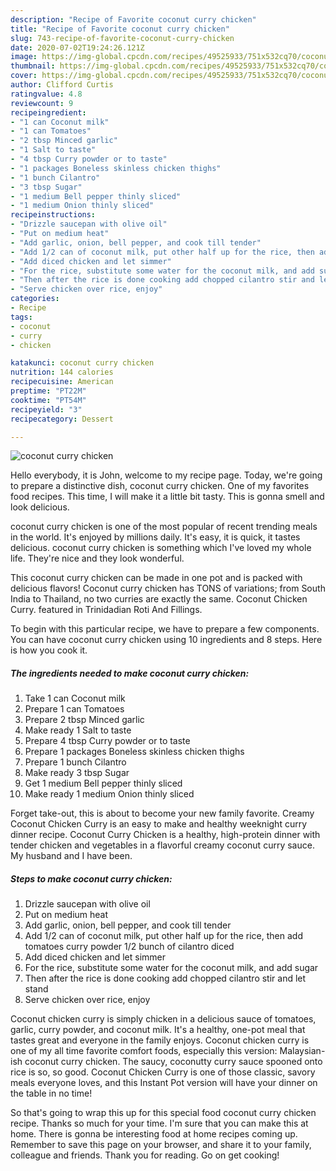 ```yaml
---
description: "Recipe of Favorite coconut curry chicken"
title: "Recipe of Favorite coconut curry chicken"
slug: 743-recipe-of-favorite-coconut-curry-chicken
date: 2020-07-02T19:24:26.121Z
image: https://img-global.cpcdn.com/recipes/49525933/751x532cq70/coconut-curry-chicken-recipe-main-photo.jpg
thumbnail: https://img-global.cpcdn.com/recipes/49525933/751x532cq70/coconut-curry-chicken-recipe-main-photo.jpg
cover: https://img-global.cpcdn.com/recipes/49525933/751x532cq70/coconut-curry-chicken-recipe-main-photo.jpg
author: Clifford Curtis
ratingvalue: 4.8
reviewcount: 9
recipeingredient:
- "1 can Coconut milk"
- "1 can Tomatoes"
- "2 tbsp Minced garlic"
- "1 Salt to taste"
- "4 tbsp Curry powder or to taste"
- "1 packages Boneless skinless chicken thighs"
- "1 bunch Cilantro"
- "3 tbsp Sugar"
- "1 medium Bell pepper thinly sliced"
- "1 medium Onion thinly sliced"
recipeinstructions:
- "Drizzle saucepan with olive oil"
- "Put on medium heat"
- "Add garlic, onion, bell pepper, and cook till tender"
- "Add 1/2 can of coconut milk, put other half up for the rice, then add tomatoes curry powder 1/2 bunch of cilantro diced"
- "Add diced chicken and let simmer"
- "For the rice, substitute some water for the coconut milk, and add sugar"
- "Then after the rice is done cooking add chopped cilantro stir and let stand"
- "Serve chicken over rice, enjoy"
categories:
- Recipe
tags:
- coconut
- curry
- chicken

katakunci: coconut curry chicken 
nutrition: 144 calories
recipecuisine: American
preptime: "PT22M"
cooktime: "PT54M"
recipeyield: "3"
recipecategory: Dessert

---
```



![coconut curry chicken](https://img-global.cpcdn.com/recipes/49525933/751x532cq70/coconut-curry-chicken-recipe-main-photo.jpg)

Hello everybody, it is John, welcome to my recipe page. Today, we're going to prepare a distinctive dish, coconut curry chicken. One of my favorites food recipes. This time, I will make it a little bit tasty. This is gonna smell and look delicious.

coconut curry chicken is one of the most popular of recent trending meals in the world. It's enjoyed by millions daily. It's easy, it is quick, it tastes delicious. coconut curry chicken is something which I've loved my whole life. They're nice and they look wonderful.

This coconut curry chicken can be made in one pot and is packed with delicious flavors! Coconut curry chicken has TONS of variations; from South India to Thailand, no two curries are exactly the same. Coconut Chicken Curry. featured in Trinidadian Roti And Fillings.


To begin with this particular recipe, we have to prepare a few components. You can have coconut curry chicken using 10 ingredients and 8 steps. Here is how you cook it.

<!--inarticleads1-->

##### The ingredients needed to make coconut curry chicken:

1. Take 1 can Coconut milk
1. Prepare 1 can Tomatoes
1. Prepare 2 tbsp Minced garlic
1. Make ready 1 Salt to taste
1. Prepare 4 tbsp Curry powder or to taste
1. Prepare 1 packages Boneless skinless chicken thighs
1. Prepare 1 bunch Cilantro
1. Make ready 3 tbsp Sugar
1. Get 1 medium Bell pepper thinly sliced
1. Make ready 1 medium Onion thinly sliced


Forget take-out, this is about to become your new family favorite. Creamy Coconut Chicken Curry is an easy to make and healthy weeknight curry dinner recipe. Coconut Curry Chicken is a healthy, high-protein dinner with tender chicken and vegetables in a flavorful creamy coconut curry sauce. My husband and I have been. 

<!--inarticleads2-->

##### Steps to make coconut curry chicken:

1. Drizzle saucepan with olive oil
1. Put on medium heat
1. Add garlic, onion, bell pepper, and cook till tender
1. Add 1/2 can of coconut milk, put other half up for the rice, then add tomatoes curry powder 1/2 bunch of cilantro diced
1. Add diced chicken and let simmer
1. For the rice, substitute some water for the coconut milk, and add sugar
1. Then after the rice is done cooking add chopped cilantro stir and let stand
1. Serve chicken over rice, enjoy


Coconut chicken curry is simply chicken in a delicious sauce of tomatoes, garlic, curry powder, and coconut milk. It&#39;s a healthy, one-pot meal that tastes great and everyone in the family enjoys. Coconut chicken curry is one of my all time favorite comfort foods, especially this version: Malaysian-ish coconut curry chicken. The saucy, coconutty curry sauce spooned onto rice is so, so good. Coconut Chicken Curry is one of those classic, savory meals everyone loves, and this Instant Pot version will have your dinner on the table in no time! 

So that's going to wrap this up for this special food coconut curry chicken recipe. Thanks so much for your time. I'm sure that you can make this at home. There is gonna be interesting food at home recipes coming up. Remember to save this page on your browser, and share it to your family, colleague and friends. Thank you for reading. Go on get cooking!
